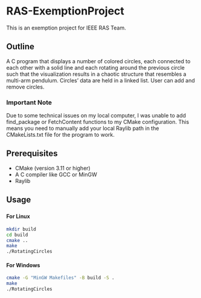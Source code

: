 # RAS-ExemptionProject
This is an exemption project for IEEE RAS Team. 

## Outline
A C program that displays a number of colored circles, each connected to each other with a solid line and each rotating around the previous circle such that the visualization results in a chaotic structure that resembles a multi-arm pendulum. Circles’ data are held in a linked list. User can add and remove circles.

### Important Note
Due to some technical issues on my local computer, I was unable to add find_package or FetchContent functions to my CMake configuration. This means you need to manually add your local Raylib path in the CMakeLists.txt file for the program to work.

## Prerequisites
- CMake (version 3.11 or higher)
- A C compiler like GCC or MinGW
- Raylib

## Usage

### 
#### For Linux
```bash
mkdir build
cd build
cmake ..
make
./RotatingCircles
````
  #### For Windows
  ```bash
cmake -G "MinGW Makefiles" -B build -S .
make
./RotatingCircles
````

